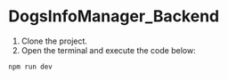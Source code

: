 # DogsInfoManager_Backend

1. Clone the project.
2. Open the terminal and execute the code below:

```
npm run dev
```
